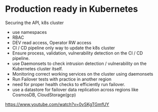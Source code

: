 # Production ready in Kubernetes

Securing the API, k8s cluster
 - use namespaces
 - RBAC
 - DEV read access, Operator RW access
 - CI / CD pipeline only way to update the k8s cluster
 - Ensure process, validation, vulnerability detection on the CI / CD pipeline.
 - use Daemonsets to check intrusion detection / vulnerability on the Kubernetes cluster itself.
 - Monitoring correct working services on the cluster using daemonsets
 - Run Failover tests with practice in another region
 - need for proper health checks to efficiently run failover.
 - use a datastore for failover data replication across regions like CosmosDB, CloudStorage(gcp)


https://www.youtube.com/watch?v=0vSKgTGmfUY

